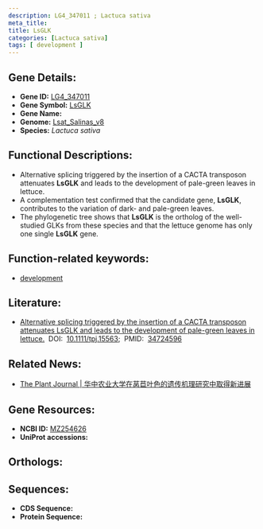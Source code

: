 ```yaml
---
description: LG4_347011 ; Lactuca sativa
meta_title:
title: LsGLK
categories: [Lactuca sativa]
tags: [ development ]
---
```


## Gene Details:
- **Gene ID:**	[LG4_347011]()
- **Gene Symbol:** <u> LsGLK </u>
- **Gene Name:** 
- **Genome:** [Lsat_Salinas_v8]()
- **Species:** *Lactuca sativa*

## Functional Descriptions:
   - Alternative splicing triggered by the insertion of a CACTA transposon attenuates **LsGLK** and leads to the development of pale-green leaves in lettuce.
   - A complementation test confirmed that the candidate gene, **LsGLK**, contributes to the variation of dark- and pale-green leaves.
   - The phylogenetic tree shows that **LsGLK** is the ortholog of the well-studied GLKs from these species and that the lettuce genome has only one single **LsGLK** gene.

## Function-related keywords:
   - [development](/tags/development/)

## Literature:
   - [Alternative splicing triggered by the insertion of a CACTA transposon attenuates LsGLK and leads to the development of pale-green leaves in lettuce.]( https://onlinelibrary.wiley.com/doi/10.1111/tpj.15563)&nbsp;&nbsp;DOI:&nbsp;&nbsp;[10.1111/tpj.15563](https://onlinelibrary.wiley.com/doi/10.1111/tpj.15563);&nbsp;&nbsp;PMID:&nbsp;&nbsp;[34724596](https://pubmed.ncbi.nlm.nih.gov/34724596/)

## Related News:
   - [The Plant Journal | 华中农业大学在莴苣叶色的遗传机理研究中取得新进展](https://mp.weixin.qq.com/s?__biz=Mzg3MDEwNDEyMg==&mid=2247520314&idx=6&sn=b2c654c52abb9808b59e820bef7abd27&chksm=ce903d6ff9e7b4796a27bb2fbf070bed115e65b028b108fce91a53267203f4a9a70db08f09c3&scene=27#wechat_redirect)

## Gene Resources:
- **NCBI ID:**  [MZ254626](https://www.ncbi.nlm.nih.gov/gene/?term=MZ254626)
- **UniProt accessions:** [](https://www.uniprot.org/uniprotkb//entry)

## Orthologs:

## Sequences:
- **CDS Sequence:**
- **Protein Sequence:**
